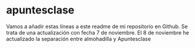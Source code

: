 # apuntesclase

Vamos a añadir estas líneas a este readme de mi repositorio en Github.
Se trata de una actualización con fecha 7 de noviembre.
El 8 de noviembre he actualizado la separación entre almohadilla y Apuntesclase
 

